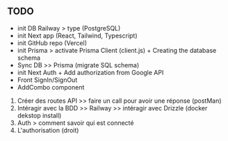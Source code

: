 ## TODO

- init DB Railway > type (PostgreSQL)
- init Next app (React, Tailwind, Typescript)
- init GitHub repo (Vercel)
- init Prisma > activate Prisma Client (client.js) + Creating the database schema
- Sync DB >> Prisma (migrate SQL schema)
- init Next Auth + Add authorization from Google API
- Front SignIn/SignOut
- AddCombo component



1. Créer des routes API >> faire un call pour avoir une réponse (postMan)
2. Intéragir avec la BDD >> Railway >> intéragir avec Drizzle (docker dekstop install)
3. Auth > comment savoir qui est connecté
4. L'authorisation (droit)